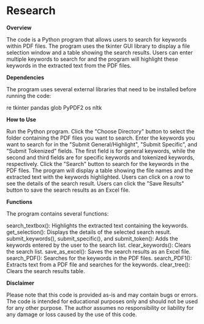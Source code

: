 # Research

**Overview**

The code is a Python program that allows users to search for keywords within PDF files. The program uses the tkinter GUI library to display a file selection window and a table showing the search results. Users can enter multiple keywords to search for and the program will highlight these keywords in the extracted text from the PDF files.

**Dependencies**

The program uses several external libraries that need to be installed before running the code:

re
tkinter
pandas
glob
PyPDF2
os
nltk

**How to Use**

Run the Python program.
Click the "Choose Directory" button to select the folder containing the PDF files you want to search.
Enter the keywords you want to search for in the "Submit General/Highlight", "Submit Specific", and "Submit Tokenized" fields. The first field is for general keywords, while the second and third fields are for specific keywords and tokenized keywords, respectively.
Click the "Search" button to search for the keywords in the PDF files.
The program will display a table showing the file names and the extracted text with the keywords highlighted. Users can click on a row to see the details of the search result.
Users can click the "Save Results" button to save the search results as an Excel file.

**Functions**

The program contains several functions:

search_textbox(): Highlights the extracted text containing the keywords.
get_selection(): Displays the details of the selected search result.
submit_keywords(), submit_specific(), and submit_token(): Adds the keywords entered by the user to the search list.
clear_keywords(): Clears the search list.
save_as_excel(): Saves the search results as an Excel file.
search_PDF(): Searches for the keywords in the PDF files.
search_PDF1(): Extracts text from a PDF file and searches for the keywords.
clear_tree(): Clears the search results table.

**Disclaimer**

Please note that this code is provided as-is and may contain bugs or errors. The code is intended for educational purposes only and should not be used for any other purpose. The author assumes no responsibility or liability for any damage or loss caused by the use of this code.
